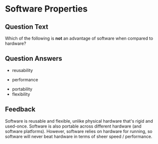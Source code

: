 # Software Properties

## Question Text

Which of the following is **not** an advantage of software when compared to hardware?

## Question Answers

- reusability
+ performance
- portability
- flexibility

## Feedback

Software is reusable and flexible, unlike physical hardware that's rigid and used-once.
Software is also portable across different hardware (and software platforms).
However, software relies on hardware for running, so software will never beat hardware in terms of sheer speed / performance.

